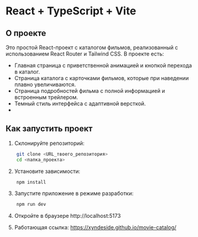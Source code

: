 # React + TypeScript + Vite

## О проекте

Это простой React-проект с каталогом фильмов, реализованный с использованием React Router и Tailwind CSS. В проекте есть:

- Главная страница с приветственной анимацией и кнопкой перехода в каталог.
- Страница каталога с карточками фильмов, которые при наведении плавно увеличиваются.
- Страница подробностей фильма с полной информацией и встроенным трейлером.
- Темный стиль интерфейса с адаптивной версткой.
- 
## Как запустить проект

1. Склонируйте репозиторий:

```bash
    git clone <URL_твоего_репозитория>
    cd <папка_проекта>
```

2. Установите зависимости:

```bash
    npm install
```

3. Запустите приложение в режиме разработки:

```bash
    npm run dev
```

4. Откройте в браузере http://localhost:5173

5. Работающая ссылка: https://xyndeside.github.io/movie-catalog/
